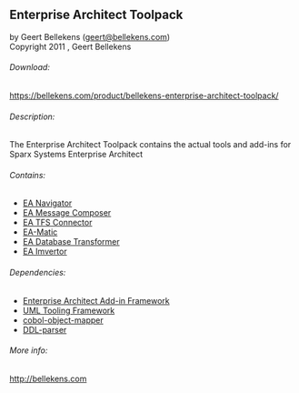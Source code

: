 ## Enterprise Architect Toolpack

by Geert Bellekens (geert@bellekens.com)  
Copyright 2011 , Geert Bellekens

###### Download:  
https://bellekens.com/product/bellekens-enterprise-architect-toolpack/

###### Description:  
The Enterprise Architect Toolpack contains the actual tools and add-ins for Sparx Systems Enterprise Architect

###### Contains:
- [EA Navigator](https://bellekens.com/ea-navigator/)
- [EA Message Composer](https://bellekens.com/ecdm-message-composer/)
- [EA TFS Connector](https://bellekens.com/ea-tfs-connector/)
- [EA-Matic](https://bellekens.com/ea-matic/)
- [EA Database Transformer](https://bellekens.com/ea-database-transformer/)
- [EA Imvertor](https://bellekens.com/ea-imvertor/)


###### Dependencies:
- [Enterprise Architect Add-in Framework](https://github.com/GeertBellekens/Enterprise-Architect-Add-in-Framework)
- [UML Tooling Framework](https://github.com/GeertBellekens/UML-Tooling-Framework)
- [cobol-object-mapper](https://github.com/GeertBellekens/cobol-object-mapper)
- [DDL-parser](https://github.com/GeertBellekens/DDL-Parser)

###### More info:
http://bellekens.com
